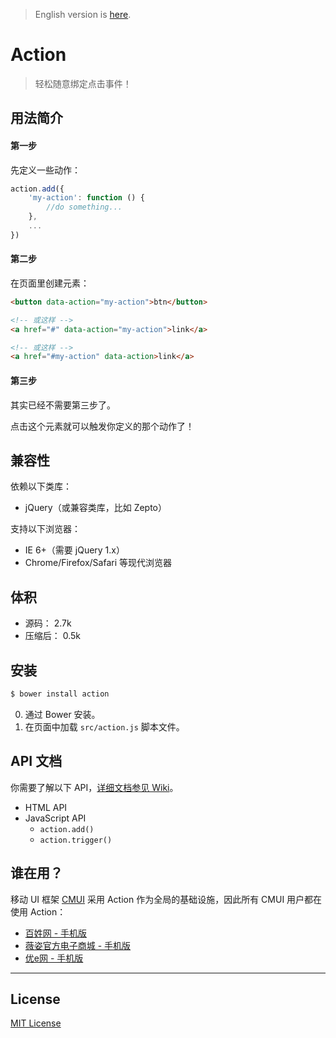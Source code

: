 > English version is [here](https://github.com/cssmagic/action/wiki).

# Action

> 轻松随意绑定点击事件！

## 用法简介

#### 第一步

先定义一些动作：

```js
action.add({
    'my-action': function () {
        //do something...
    },
    ...
})
```

#### 第二步

在页面里创建元素：

```html
<button data-action="my-action">btn</button>

<!-- 或这样 -->
<a href="#" data-action="my-action">link</a>

<!-- 或这样 -->
<a href="#my-action" data-action>link</a>
```

#### 第三步

其实已经不需要第三步了。

点击这个元素就可以触发你定义的那个动作了！

## 兼容性

依赖以下类库：

* jQuery（或兼容类库，比如 Zepto）

支持以下浏览器：

* IE 6+（需要 jQuery 1.x）
* Chrome/Firefox/Safari 等现代浏览器

## 体积

* 源码： 2.7k
* 压缩后： 0.5k

## 安装

```bash
$ bower install action
```

0. 通过 Bower 安装。
0. 在页面中加载 `src/action.js` 脚本文件。

## API 文档

你需要了解以下 API，[详细文档参见 Wiki](https://github.com/cssmagic/action/issues/9)。

* HTML API
* JavaScript API
	* `action.add()`
	* `action.trigger()`

## 谁在用？

移动 UI 框架 [CMUI](https://github.com/CMUI/CMUI) 采用 Action 作为全局的基础设施，因此所有 CMUI 用户都在使用 Action：

* [百姓网 - 手机版](http://m.baixing.com/)
* [薇姿官方电子商城 - 手机版](http://m.vichy.com.cn/)
* [优e网 - 手机版](http://m.uemall.com/)

***

## License

[MIT License](http://www.opensource.org/licenses/mit-license.php)
